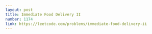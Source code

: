 ```yaml
---
layout: post
title: Immediate Food Delivery II
number: 1174
link: https://leetcode.com/problems/immediate-food-delivery-ii
---
```

